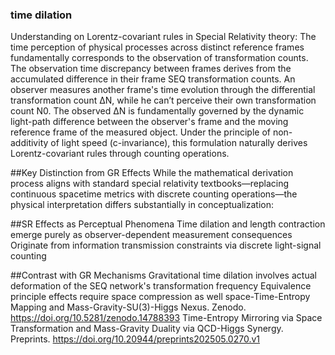 ### time dilation

Understanding on Lorentz-covariant rules in Special Relativity theory: The time perception of physical processes across distinct reference frames fundamentally corresponds to the observation of transformation counts. The observation time discrepancy between frames derives from the accumulated difference in their frame SEQ transformation counts. An observer measures another frame's time evolution through the differential transformation count ΔN, while he can’t perceive their own transformation count N0. The observed ΔN is fundamentally governed by the dynamic light-path difference between the observer's frame and the moving reference frame of the measured object. Under the principle of non-additivity of light speed (c-invariance), this formulation naturally derives Lorentz-covariant rules through counting operations.

##Key Distinction from GR Effects
While the mathematical derivation process aligns with standard special relativity textbooks—replacing continuous spacetime metrics with discrete counting operations—the physical interpretation differs substantially in conceptualization:

##SR Effects as Perceptual Phenomena
Time dilation and length contraction emerge purely as observer-dependent measurement consequences
Originate from information transmission constraints via discrete light-signal counting

##Contrast with GR Mechanisms
Gravitational time dilation involves actual deformation of the SEQ network's transformation frequency
Equivalence principle effects require space compression as well
space-Time-Entropy Mapping and Mass-Gravity-SU(3)-Higgs Nexus. Zenodo. https://doi.org/10.5281/zenodo.14788393
Time-Entropy Mirroring via Space Transformation and Mass-Gravity Duality via QCD-Higgs Synergy. Preprints. https://doi.org/10.20944/preprints202505.0270.v1
